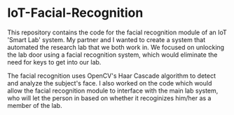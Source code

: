 # IoT-Facial-Recognition

This repository contains the code for the facial recognition module of an IoT 'Smart Lab' system. My partner and I wanted to create a system that automated the research lab that we both work in. We focused on unlocking the lab door using a facial recognition system, which would eliminate the need for keys to get into our lab.

The facial recognition uses OpenCV's Haar Cascade algorithm to detect and analyze the subject's face. I also worked on the code which would allow the facial recognition module to interface with the main lab system, who will let the person in based on whether it recoginizes him/her as a member of the lab.
